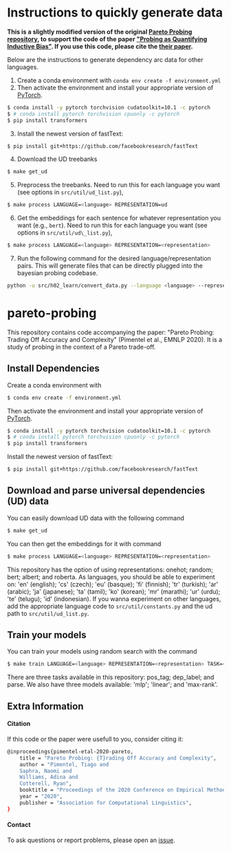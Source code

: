 # Instructions to quickly generate data

**This is a slightly modified version of the original [Pareto Probing repository](https://github.com/rycolab/pareto-probing), to support the code of the paper ["Probing as Quantifying Inductive Bias"](https://github.com/rycolab/evidence-probing). If you use this code, please cite the [their paper](https://aclanthology.org/2020.emnlp-main.254/).**

Below are the instructions to generate dependency arc data for other languages.

1. Create a conda environment with ```conda env create -f environment.yml```
2. Then activate the environment and install your appropriate version of [PyTorch](https://pytorch.org/get-started/locally/).
```bash
$ conda install -y pytorch torchvision cudatoolkit=10.1 -c pytorch
$ # conda install pytorch torchvision cpuonly -c pytorch
$ pip install transformers
```
3.  Install the newest version of fastText:
```bash
$ pip install git+https://github.com/facebookresearch/fastText
```
4. Download the UD treebanks
```bash
$ make get_ud
```
5. Preprocess the treebanks. Need to run this for each language you want (see options in `src/util/ud_list.py`),
```bash
$ make process LANGUAGE=<language> REPRESENTATION=ud
```
6. Get the embeddings for each sentence for whatever representation you want (e.g., `bert`). Need to run this for each language you want (see options in `src/util/ud\_list.py`),
```bash
$ make process LANGUAGE=<language> REPRESENTATION=<representation>
```
7. Run the following command for the desired language/representation pairs. This will generate files that can be directly plugged into the bayesian probing codebase.
```bash
python -u src/h02_learn/convert_data.py --language <language> --representation <representation>
```


# pareto-probing

This repository contains code accompanying the paper: "Pareto Probing: Trading Off Accuracy and Complexity" (Pimentel et al., EMNLP 2020). It is a study of probing in the context of a Pareto trade-off.

## Install Dependencies

Create a conda environment with
```bash
$ conda env create -f environment.yml
```
Then activate the environment and install your appropriate version of [PyTorch](https://pytorch.org/get-started/locally/).
```bash
$ conda install -y pytorch torchvision cudatoolkit=10.1 -c pytorch
$ # conda install pytorch torchvision cpuonly -c pytorch
$ pip install transformers
```
Install the newest version of fastText:
```bash
$ pip install git+https://github.com/facebookresearch/fastText
```

## Download and parse universal dependencies (UD) data

You can easily download UD data with the following command
```bash
$ make get_ud
```

You can then get the embeddings for it with command
```bash
$ make process LANGUAGE=<language> REPRESENTATION=<representation>
```

This repository has the option of using representations: onehot; random; bert; albert; and roberta.
As languages, you should be able to experiment on: 'en' (english); 'cs' (czech); 'eu' (basque); 'fi' (finnish); 'tr' (turkish); 'ar' (arabic); 'ja' (japanese); 'ta' (tamil); 'ko' (korean); 'mr' (marathi); 'ur' (urdu); 'te' (telugu); 'id' (indonesian).
If you wanna experiment on other languages, add the appropriate language code to `src/util/constants.py` and the ud path to `src/util/ud_list.py`.


## Train your models

You can train your models using random search with the command
```bash
$ make train LANGUAGE=<language> REPRESENTATION=<representation> TASK=<task> MODEL=<model>
```
There are three tasks available in this repository: pos_tag; dep_label; and parse.
We also have three models available: 'mlp'; 'linear'; and 'max-rank'.


## Extra Information

#### Citation

If this code or the paper were usefull to you, consider citing it:


```bash
@inproceedings{pimentel-etal-2020-pareto,
    title = "Pareto Probing: {T}rading Off Accuracy and Complexity",
    author = "Pimentel, Tiago and
    Saphra, Naomi and
    Williams, Adina and
    Cotterell, Ryan",
    booktitle = "Proceedings of the 2020 Conference on Empirical Methods in Natural Language Processing (EMNLP)",
    year = "2020",
    publisher = "Association for Computational Linguistics",
}
```


#### Contact

To ask questions or report problems, please open an [issue](https://github.com/rycolab/pareto-probing/issues).

